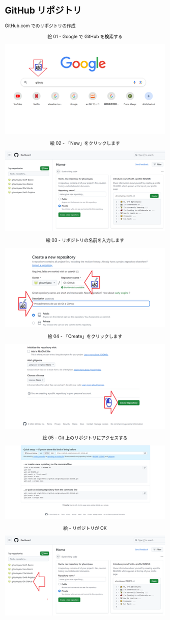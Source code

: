 # GitHub リポジトリ
GitHub.com でのリポジトリの作成

<div align="center">
絵 01 - Google で GitHub を検索する
</div>

![](Imagens/GitHub-Repositorio-Fig01.png)

<div align="center">
絵 02 - 「New」をクリックします
</div>

![](Imagens/GitHub-Repositorio-Fig02.png)

<div align="center">
絵 03 - リポジトリの名前を入力します
</div>

![](Imagens/GitHub-Repositorio-Img03.png)

<div align="center">
絵 04 - 「Create」をクリックします
</div>

![](Imagens/GitHub-Repositorio-Img04.png)


<div align="center">
絵 05 - Git 上のリポジトリにアクセスする
</div>

![](Imagens/GitHub-Repositorio-Img05.png)

<div align="center">
絵 - リポジトリが OK
</div>

![](Imagens/GitHub-Repositorio-Img06.png)